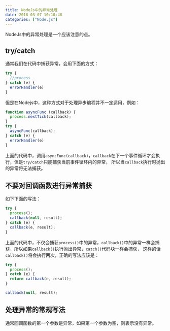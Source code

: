 ```yaml
---
title: NodeJs中的异常处理
date: 2018-03-07 10:10:48
categories: ["Node.js"]
---
```


NodeJs中的异常处理是一个应该注意的点。

<!-- more -->

## try/catch

通常我们在代码中捕获异常，会用下面的方式：

``` javascript
try {
  //process
} catch (e) {
  errorHandler(e)
}
```

但是在Nodejs中，这种方式对于处理异步编程并不一定适用，例如：

``` javascript
function asyncFunc (callback) {
  process.nextTick(callback);
}
try {
  asyncFunc(callback);
} catch (e) {
  errorHandler(e)
}
```

上面的代码中，调用`asyncFunc(callback)`，`callback`在下一个事件循环才会执行，但是`try/catch`只能捕获当前事件循环内的异常，
所以当`callback`执行时抛出的异常将无法捕获。

## 不要对回调函数进行异常捕获

如下下面的写法：

``` javascript
try {
  process();
  callback(null, result);
} catch (e) {
  callback(e, result);
}
```

上面的代码中，不仅会捕获`process()`中的异常，`callback()`中的异常一样会捕获，所以如果`callback()`执行抛出异常，`catch()`代码块一样会捕获，
这样的话`callback()`将会执行两次，正确的写法应该是：

``` javascript
try {
  process();
} catch (e) {
  return callback(e, result);
}

callback(null, result);
```

## 处理异常的常规写法

通常回调函数的第一个参数是异常，如果第一个参数为空，则表示没有异常。
